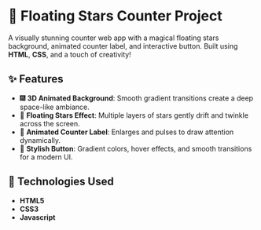 # 🌟 Floating Stars Counter Project

A visually stunning counter web app with a magical floating stars background, animated counter label, and interactive button. Built using **HTML**, **CSS**, and a touch of creativity!

## ✨ Features

- 🎆 **3D Animated Background**: Smooth gradient transitions create a deep space-like ambiance.
- 🌠 **Floating Stars Effect**: Multiple layers of stars gently drift and twinkle across the screen.
- 🔢 **Animated Counter Label**: Enlarges and pulses to draw attention dynamically.
- 🎨 **Stylish Button**: Gradient colors, hover effects, and smooth transitions for a modern UI.

## 🧩 Technologies Used

- **HTML5**
- **CSS3**
- **Javascript**



